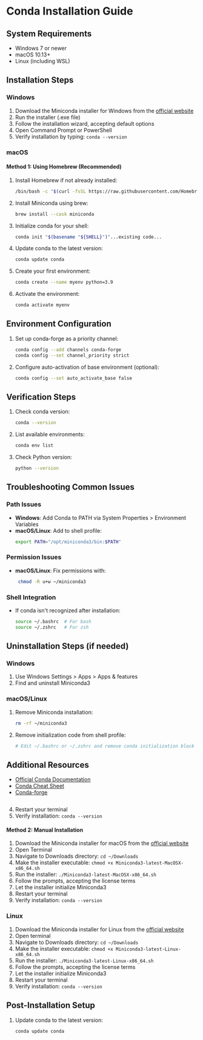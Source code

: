 # Conda Installation Guide

## System Requirements

- Windows 7 or newer
- macOS 10.13+
- Linux (including WSL)

## Installation Steps

### Windows

1. Download the Miniconda installer for Windows from the [official website](https://docs.conda.io/en/latest/miniconda.html)
2. Run the installer (.exe file)
3. Follow the installation wizard, accepting default options
4. Open Command Prompt or PowerShell
5. Verify installation by typing: `conda --version`

### macOS

#### Method 1: Using Homebrew (Recommended)

1. Install Homebrew if not already installed:
   ```bash
   /bin/bash -c "$(curl -fsSL https://raw.githubusercontent.com/Homebrew/install/HEAD/install.sh)"
   ```
2. Install Miniconda using brew:
   ```bash
   brew install --cask miniconda
   ```
3. Initialize conda for your shell:
   ```bash
   conda init "$(basename "${SHELL}")"...existing code...
   ```
4. Update conda to the latest version:

   ```bash
   conda update conda
   ```

5. Create your first environment:

   ```bash
   conda create --name myenv python=3.9
   ```

6. Activate the environment:
   ```bash
   conda activate myenv
   ```

## Environment Configuration

1. Set up conda-forge as a priority channel:

   ```bash
   conda config --add channels conda-forge
   conda config --set channel_priority strict
   ```

2. Configure auto-activation of base environment (optional):
   ```bash
   conda config --set auto_activate_base false
   ```

## Verification Steps

1. Check conda version:

   ```bash
   conda --version
   ```

2. List available environments:

   ```bash
   conda env list
   ```

3. Check Python version:
   ```bash
   python --version
   ```

## Troubleshooting Common Issues

### Path Issues

- **Windows**: Add Conda to PATH via System Properties > Environment Variables
- **macOS/Linux**: Add to shell profile:
  ```bash
  export PATH="/opt/miniconda3/bin:$PATH"
  ```

### Permission Issues

- **macOS/Linux**: Fix permissions with:
  ```bash
   chmod -R u+w ~/miniconda3
  ```

### Shell Integration

- If conda isn't recognized after installation:
  ```bash
  source ~/.bashrc  # For bash
  source ~/.zshrc   # For zsh
  ```

## Uninstallation Steps (if needed)

### Windows

1. Use Windows Settings > Apps > Apps & features
2. Find and uninstall Miniconda3

### macOS/Linux

1. Remove Miniconda installation:
   ```bash
   rm -rf ~/miniconda3
   ```
2. Remove initialization code from shell profile:
   ```bash
   # Edit ~/.bashrc or ~/.zshrc and remove conda initialization block
   ```

## Additional Resources

- [Official Conda Documentation](https://docs.conda.io/)
- [Conda Cheat Sheet](https://docs.conda.io/projects/conda/en/latest/user-guide/cheatsheet.html)
- [Conda-forge](https://conda-forge.org/)
  ```

  ```

4. Restart your terminal
5. Verify installation: `conda --version`

#### Method 2: Manual Installation

1. Download the Miniconda installer for macOS from the [official website](https://docs.conda.io/en/latest/miniconda.html)
2. Open Terminal
3. Navigate to Downloads directory: `cd ~/Downloads`
4. Make the installer executable: `chmod +x Miniconda3-latest-MacOSX-x86_64.sh`
5. Run the installer: `./Miniconda3-latest-MacOSX-x86_64.sh`
6. Follow the prompts, accepting the license terms
7. Let the installer initialize Miniconda3
8. Restart your terminal
9. Verify installation: `conda --version`

### Linux

1. Download the Miniconda installer for Linux from the [official website](https://docs.conda.io/en/latest/miniconda.html)
2. Open terminal
3. Navigate to Downloads directory: `cd ~/Downloads`
4. Make the installer executable: `chmod +x Miniconda3-latest-Linux-x86_64.sh`
5. Run the installer: `./Miniconda3-latest-Linux-x86_64.sh`
6. Follow the prompts, accepting the license terms
7. Let the installer initialize Miniconda3
8. Restart your terminal
9. Verify installation: `conda --version`

## Post-Installation Setup

1. Update conda to the latest version:
   ```bash
   conda update conda
   ```
